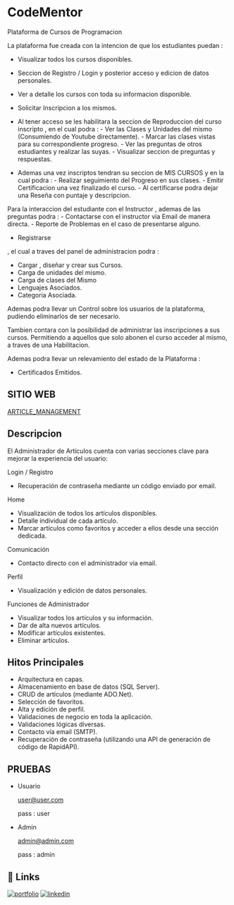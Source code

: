 # CodeMentor

Plataforma de Cursos de Programacion 

La plataforma fue creada con la intencion de que los estudiantes puedan :

- Visualizar todos los cursos disponibles.
- Seccion de Registro / Login  y posterior acceso y edicion de datos personales.
- Ver a detalle los cursos con toda su informacion disponible.
- Solicitar Inscripcion a los mismos.
- Al tener acceso se les habilitara la seccion de Reproduccion del curso inscripto , en el cual podra :
           - Ver las Clases y Unidades del mismo (Consumiendo de Youtube directamente).
           - Marcar las clases vistas para su correspondiente progreso.
           - Ver las preguntas de otros estudiantes y realizar las suyas.
           - Visualizar seccion de preguntas y respuestas.

- Ademas una vez inscriptos tendran su seccion de MIS CURSOS y en la cual podra :
           - Realizar seguimiento del Progreso en sus clases.
           - Emitir Certificacion una vez finalizado el curso.
           - Al certificarse podra dejar una Reseña con puntaje y descripcion.

 
 Para la interaccion del estudiante con el Instructor , ademas de las preguntas podra :
           - Contactarse con el instructor via Email de manera directa.
           - Reporte de Problemas en el caso de presentarse alguno.
           


- Registrarse




, el cual a traves del panel de administracion podra :
 - Cargar , diseñar y crear sus Cursos.
 - Carga de unidades del mismo.
 - Carga de clases del Mismo
 - Lenguajes Asociados.
 - Categoria Asociada.

Ademas podra llevar un Control sobre los usuarios de la plataforma, pudiendo eliminarlos de ser necesario.


Tambien contara con la posibilidad de administrar las inscripciones a sus cursos. Permitiendo a aquellos que solo abonen el curso acceder al mismo, a traves de una Habilitacion.



Ademas podra llevar un relevamiento del estado de la Plataforma : 
- Certificados Emitidos.
  






## SITIO WEB

[ARTICLE_MANAGEMENT](http://articlemanagement.somee.com/Default)


## Descripcion
El Administrador de Artículos cuenta con varias secciones clave para mejorar la experiencia del usuario:

 Login / Registro
- Recuperación de contraseña mediante un código enviado por email.

Home

- Visualización de todos los artículos disponibles.
- Detalle individual de cada artículo.
- Marcar artículos como favoritos y acceder a ellos desde una sección dedicada.

Comunicación

- Contacto directo con el administrador via email.

Perfil
- Visualización y edición de datos personales.

Funciones de Administrador


- Visualizar todos los artículos y su información.
- Dar de alta nuevos artículos.
- Modificar artículos existentes.
- Eliminar artículos.

## Hitos Principales
- Arquitectura en capas.
- Almacenamiento en base de datos (SQL Server).
- CRUD de artículos (mediante ADO.Net).
- Selección de favoritos.
- Alta y edición de perfil.
- Validaciones de negocio en toda la aplicación.
- Validaciones lógicas diversas.
- Contacto vía email (SMTP).
- Recuperación de contraseña (utilizando una API de generación de código de RapidAPI).

## PRUEBAS
- Usuario

  
  user@user.com 

  pass : user
- Admin

  
  admin@admin.com

  pass : admin
## 🔗 Links
[![portfolio](https://img.shields.io/badge/my_portfolio-000?style=for-the-badge&logo=ko-fi&logoColor=white)](https://online.publuu.com/585442/1313556)
[![linkedin](https://img.shields.io/badge/linkedin-0A66C2?style=for-the-badge&logo=linkedin&logoColor=white)](https://www.linkedin.com/in/diegosantanadev-net/)
